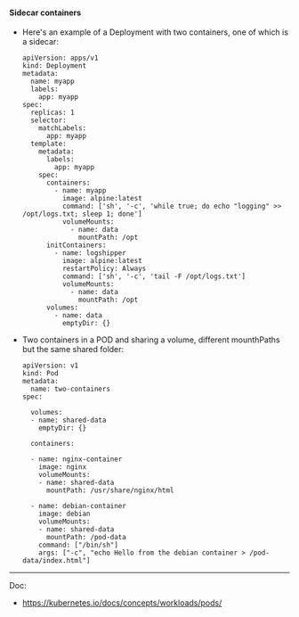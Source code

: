 #### Sidecar containers

- Here's an example of a Deployment with two containers, one of which is a sidecar:
  
  ```
  apiVersion: apps/v1
  kind: Deployment
  metadata:
    name: myapp
    labels:
      app: myapp
  spec:
    replicas: 1
    selector:
      matchLabels:
        app: myapp
    template:
      metadata:
        labels:
          app: myapp
      spec:
        containers:
          - name: myapp
            image: alpine:latest
            command: ['sh', '-c', 'while true; do echo "logging" >> /opt/logs.txt; sleep 1; done']
            volumeMounts:
              - name: data
                mountPath: /opt
        initContainers:
          - name: logshipper
            image: alpine:latest
            restartPolicy: Always
            command: ['sh', '-c', 'tail -F /opt/logs.txt']
            volumeMounts:
              - name: data
                mountPath: /opt
        volumes:
          - name: data
            emptyDir: {}
  ```

- Two containers in a POD and sharing a volume, different mounthPaths but the same shared folder:

  ```
  apiVersion: v1
  kind: Pod
  metadata:
    name: two-containers
  spec:

    volumes:
    - name: shared-data
      emptyDir: {}

    containers:

    - name: nginx-container
      image: nginx
      volumeMounts:
      - name: shared-data
        mountPath: /usr/share/nginx/html

    - name: debian-container
      image: debian
      volumeMounts:
      - name: shared-data
        mountPath: /pod-data
      command: ["/bin/sh"]
      args: ["-c", "echo Hello from the debian container > /pod-data/index.html"]
  ```

---

Doc:
- <https://kubernetes.io/docs/concepts/workloads/pods/>